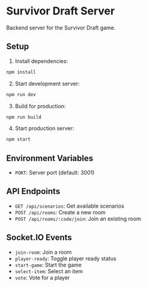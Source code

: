 # Survivor Draft Server

Backend server for the Survivor Draft game.

## Setup

1. Install dependencies:
```bash
npm install
```

2. Start development server:
```bash
npm run dev
```

3. Build for production:
```bash
npm run build
```

4. Start production server:
```bash
npm start
```

## Environment Variables

- `PORT`: Server port (default: 3001)

## API Endpoints

- `GET /api/scenarios`: Get available scenarios
- `POST /api/rooms`: Create a new room
- `POST /api/rooms/:code/join`: Join an existing room

## Socket.IO Events

- `join-room`: Join a room
- `player-ready`: Toggle player ready status
- `start-game`: Start the game
- `select-item`: Select an item
- `vote`: Vote for a player 